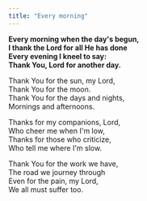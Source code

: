 ```yaml
---
title: "Every morning"
---
```


**Every morning when the day's begun,   
I thank the Lord for all He has done   
Every evening I kneel to say:   
Thank You, Lord for another day.**

Thank You for the sun, my Lord,   
Thank You for the moon.   
Thank You for the days and nights,   
Mornings and afternoons.

Thanks for my companions, Lord,   
Who cheer me when I'm low,   
Thanks for those who criticize,   
Who tell me where I'm slow.

Thank You for the work we have,   
The road we journey through   
Even for the pain, my Lord,   
We all must suffer too.
